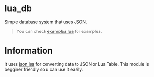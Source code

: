 # lua_db
Simple database system that uses JSON.
> You can check [examples.lua](https://github.com/zeykatecool/lua_db/blob/main/examples/examples.lua) for examples.

# Information
It uses [json.lua](https://github.com/zeykatecool/lua_db/blob/main/json.lua) for converting data to JSON or Lua Table.
This module is begginer friendly so u can use it easily.
